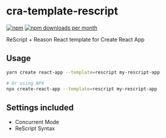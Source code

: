 # cra-template-rescript

[![npm](https://img.shields.io/npm/v/cra-template-rescript)](https://npm.im/cra-template-rescript)
[![npm downloads per month](https://img.shields.io/npm/dm/cra-template-rescript)](https://npm.im/cra-template-rescript)

ReScript + Reason React template for Create React App

## Usage

```bash
yarn create react-app --template=rescript my-rescript-app

# Or using NPX
npx create-react-app --template=rescript my-rescript-app
```

## Settings included

- Concurrent Mode
- ReScript Syntax
